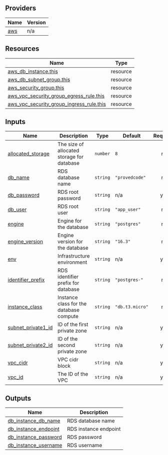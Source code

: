 <!-- BEGIN_TF_DOCS -->


## Providers

| Name | Version |
|------|---------|
| <a name="provider_aws"></a> [aws](#provider\_aws) | n/a |

## Resources

| Name | Type |
|------|------|
| [aws_db_instance.this](https://registry.terraform.io/providers/hashicorp/aws/latest/docs/resources/db_instance) | resource |
| [aws_db_subnet_group.this](https://registry.terraform.io/providers/hashicorp/aws/latest/docs/resources/db_subnet_group) | resource |
| [aws_security_group.this](https://registry.terraform.io/providers/hashicorp/aws/latest/docs/resources/security_group) | resource |
| [aws_vpc_security_group_egress_rule.this](https://registry.terraform.io/providers/hashicorp/aws/latest/docs/resources/vpc_security_group_egress_rule) | resource |
| [aws_vpc_security_group_ingress_rule.this](https://registry.terraform.io/providers/hashicorp/aws/latest/docs/resources/vpc_security_group_ingress_rule) | resource |

## Inputs

| Name | Description | Type | Default | Required |
|------|-------------|------|---------|:--------:|
| <a name="input_allocated_storage"></a> [allocated\_storage](#input\_allocated\_storage) | The size of allocated storage for database | `number` | `8` | no |
| <a name="input_db_name"></a> [db\_name](#input\_db\_name) | RDS database name | `string` | `"provedcode"` | no |
| <a name="input_db_password"></a> [db\_password](#input\_db\_password) | RDS root password | `string` | n/a | yes |
| <a name="input_db_user"></a> [db\_user](#input\_db\_user) | RDS root user | `string` | `"app_user"` | no |
| <a name="input_engine"></a> [engine](#input\_engine) | Engine for the database | `string` | `"postgres"` | no |
| <a name="input_engine_version"></a> [engine\_version](#input\_engine\_version) | Engine version for the database | `string` | `"16.3"` | no |
| <a name="input_env"></a> [env](#input\_env) | Infrastructure environment | `string` | n/a | yes |
| <a name="input_identifier_prefix"></a> [identifier\_prefix](#input\_identifier\_prefix) | RDS identifier prefix for database | `string` | `"postgres-"` | no |
| <a name="input_instance_class"></a> [instance\_class](#input\_instance\_class) | Instance class for the database compute | `string` | `"db.t3.micro"` | no |
| <a name="input_subnet_private1_id"></a> [subnet\_private1\_id](#input\_subnet\_private1\_id) | ID of the first private zone | `string` | n/a | yes |
| <a name="input_subnet_private2_id"></a> [subnet\_private2\_id](#input\_subnet\_private2\_id) | ID of the second private zone | `string` | n/a | yes |
| <a name="input_vpc_cidr"></a> [vpc\_cidr](#input\_vpc\_cidr) | VPC cidr block | `string` | n/a | yes |
| <a name="input_vpc_id"></a> [vpc\_id](#input\_vpc\_id) | The ID of the VPC | `string` | n/a | yes |

## Outputs

| Name | Description |
|------|-------------|
| <a name="output_db_instance_db_name"></a> [db\_instance\_db\_name](#output\_db\_instance\_db\_name) | RDS database name |
| <a name="output_db_instance_endpoint"></a> [db\_instance\_endpoint](#output\_db\_instance\_endpoint) | RDS instance endpoint |
| <a name="output_db_instance_password"></a> [db\_instance\_password](#output\_db\_instance\_password) | RDS password |
| <a name="output_db_instance_username"></a> [db\_instance\_username](#output\_db\_instance\_username) | RDS username |
<!-- END_TF_DOCS -->